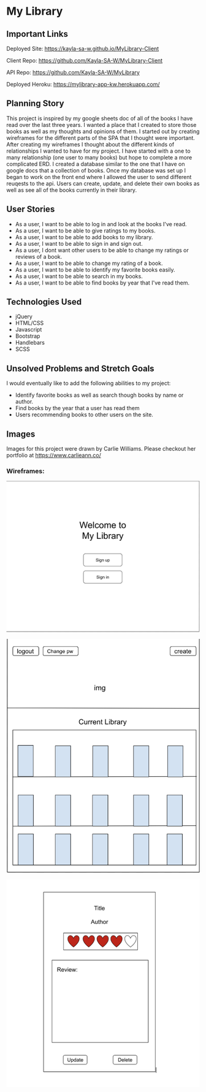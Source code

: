 # My Library

## Important Links
Deployed Site: https://kayla-sa-w.github.io/MyLibrary-Client

Client Repo: https://github.com/Kayla-SA-W/MyLibrary-Client

API Repo: https://github.com/Kayla-SA-W/MyLibrary

Deployed Heroku: https://mylibrary-app-kw.herokuapp.com/



## Planning Story

This project is inspired by my google sheets doc of all of the books I have read over the last three years.
I wanted a place that I created to store those books as well as my thoughts and opinions of them.
I started out by creating wireframes for the different parts of the SPA that I thought were important.
After creating my wireframes I thought about the different kinds of relationships I wanted to have for my project.
I have started with a one to many relationship (one user to many books) but hope to complete a more complicated ERD.
I created a database similar to the one that I have on google docs that a collection of books.
Once my database was set up I began to work on the front end where I allowed the user to send different reuqests to the api.
Users can create, update, and delete their own books as well as see all of the books currently in their library.


## User Stories
* As a user, I want to be able to log in and look at the books I've read.
* As a user, I want to be able to give ratings to my books.
* As a user, I want to be able to add books to my library.
* As a user, I want to be able to sign in and sign out.
* As a user, I dont want other users to be able to change my ratings or reviews of a book.
* As a user, I want to be able to change my rating of a book.
* As a user, I want to be able to identify my favorite books easily.
* As a user, I want to be able to search in my books.
* As a user, I want to be able to find books by year that I've read them.



## Technologies Used
* jQuery
* HTML/CSS
* Javascript
* Bootstrap
* Handlebars
* SCSS

## Unsolved Problems and Stretch Goals
I would eventually like to add the following abilities to my project:

* Identify favorite books as well as search though books by name or author.
* Find books by the year that a user has read them
* Users recommending books to other users on the site.


## Images
Images for this project were drawn by Carlie Williams. Please checkout her portfolio at https://www.carlieann.co/

### Wireframes:
![wireframe image 1](./public/Wireframe-onload.jpeg)

![wireframe image 2](./public/Wireframe-signedinview.jpeg)

![wireframe image 3](./public/Wireframe-bookview.jpeg)
